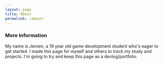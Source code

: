 ```yaml
---
layout: page
title: About
permalink: /about/
---
```


### More Information

My name is Jeroen, a 19 year old game development student who's eager to get started.
I made this page for myself and others to track my study and projects.
I'm going to try and keep this page as a devlog/portfolio.
